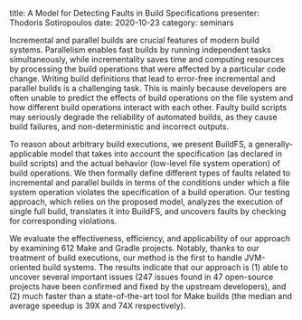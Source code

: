 title: A Model for Detecting Faults in Build Specifications
presenter: Thodoris Sotiropoulos
date: 2020-10-23
category: seminars

Incremental and parallel builds are
crucial features of modern build systems.
Parallelism enables fast builds by
running independent tasks simultaneously,
while incrementality saves time
and computing resources
by processing the build operations that were
affected by a particular code change.
Writing build definitions
that lead to error-free incremental
and parallel builds
is a challenging task.
This is mainly because developers
are often unable to predict
the effects of build operations
on the file system
and how different build operations
interact with each other.
Faulty build scripts may seriously degrade
the reliability of automated builds,
as they cause build failures,
and non-deterministic and incorrect outputs.

To reason about arbitrary build executions,
we present BuildFS,
a generally-applicable model
that takes into account the specification
(as declared in build scripts)
and the actual behavior (low-level file system operation)
of build operations.
We then formally define different types of
faults related to incremental and parallel builds
in terms of the conditions
under which a file system operation violates
the specification of a build operation.
Our testing approach,
which relies on the proposed model,
analyzes the
execution of single full build,
translates it into BuildFS,
and uncovers faults by checking for
corresponding violations. 

We evaluate the effectiveness,
efficiency,
and applicability of our approach
by examining 612 Make
and Gradle projects.
Notably,
thanks to our treatment of build executions,
our method is the first to handle JVM-oriented
build systems.
The results indicate
that our approach is
(1) able to uncover several important issues
(247 issues found in 47 open-source projects
have been confirmed and fixed by the upstream developers),
and (2) much faster
than a state-of-the-art tool for Make builds
(the median and average speedup is 39X and 74X respectively).

